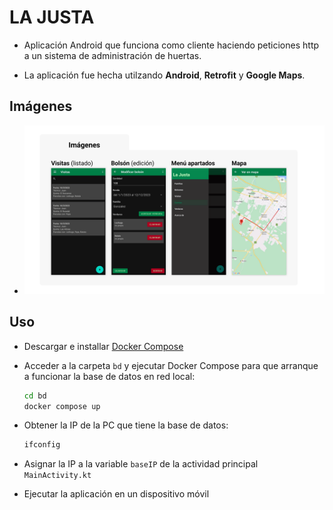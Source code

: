 # LA JUSTA

- Aplicación Android que funciona como cliente haciendo peticiones http a un sistema de administración de huertas.

- La aplicación fue hecha utilzando **Android**, **Retrofit** y **Google Maps**.

## Imágenes

- ![Capturas de pantall](https://github.com/J-4352681/Andriod-orchard-management-app/blob/main/img/screenshots-ES.png?raw=true "Capturas de pantalla")

## Uso

- Descargar e installar [Docker Compose](https://docs.docker.com/compose/install/)

- Acceder a la carpeta `bd` y ejecutar Docker Compose para que arranque a funcionar la base de datos en red local:
  ```Bash
  cd bd
  docker compose up
  ```

- Obtener la IP de la PC que tiene la base de datos:
  ```Bash
  ifconfig
  ```

- Asignar la IP a la variable `baseIP` de la actividad principal `MainActivity.kt`

- Ejecutar la aplicación en un dispositivo móvil
